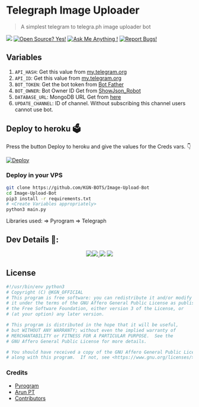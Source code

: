 # Telegraph Image Uploader

> A simplest telegram to telegra.ph image uploader bot

<a href="https://telegram.dog/KGN_TELEGRAPH_BOT"><img src="https://img.shields.io/badge/Telegram-Bot-blue.svg?logo=telegram"></a>
[![Open Source? Yes!](https://badgen.net/badge/Open%20Source%20%3F/Yes/yellow?icon=github)](https://github.com/KGN-BOTS/Image-Upload-Bot)
[![Ask Me Anything !](https://img.shields.io/badge/🤔%20Ask%20me-anything-1abc9c.svg)](https://telegram.dog/KGN_OWNER_BOT)
[![Report Bugs!](https://badgen.net/badge/🐞%20Report%20/Bugs/red)](https://t.me/KGN_BOTS_SUPPORT)

## Variables

1. `API_HASH`: Get this value from [my.telegram.org](https://my.telegram.org)
2. `API_ID`: Get this value from [my.telegram.org](https://my.telegram.org)
3. `BOT_TOKEN`: Get the bot token from [Bot Father](https://t.me/botfather)
4. `BOT_OWNER`: Bot Owner ID Get from [ShowJson_Robot](https://t.me/ShowJson_Robot)
5. `DATABASE_URL`: MongoDB URL Get from [here](https://www.mongodb.com/)
6. `UPDATE_CHANNEL`: ID of channel. Without subscribing this channel users cannot use bot.

## Deploy to heroku 🗳
Press the button Deploy to heroku and give the values for the Creds vars. 👇

[![Deploy](https://img.shields.io/badge/Deploy%20To%20Heroku-blueviolet?style=for-the-badge&logo=heroku)](https://heroku.com/deploy?template=https://github.com/KGN-BOTS/Image-Upload-Bot/tree/master)

### Deploy in your VPS
```sh
git clone https://github.com/KGN-BOTS/Image-Upload-Bot
cd Image-Upload-Bot
pip3 install -r requirements.txt
# <Create Variables appropriately>
python3 main.py
```

Libraries used: => Pyrogram => Telegraph

## Dev Details 👤:
<p align="middle">
<img src="https://telegra.ph/file/cd4d531f55ea2838b81ea.jpg"
<a href="https://telegram.dog/KGN_OFFICIAL"><img src="https://badgen.net/badge/Name/ZAHID/FF33FF?icon=awesome&labelColor=0080FF"></a><a href="https://telegram.dog/KGN_OFFICIAL">
<a href="https://telegram.dog/KGN_MOVIES"><img src="https://img.shields.io/badge/Telegram-Link-blue.svg?logo=telegram"></a>
<a href="https://github.com/KGN-BOTS"><img src="https://badgen.net/badge/Follow%20on%20/GitHub/80FF00?icon=github&labelColor=black"></a>
</p>


## License
```sh
#!/usr/bin/env python3
# Copyright (C) @KGN_OFFICIAL
# This program is free software: you can redistribute it and/or modify
# it under the terms of the GNU Affero General Public License as published by
# the Free Software Foundation, either version 3 of the License, or
# (at your option) any later version.

# This program is distributed in the hope that it will be useful,
# but WITHOUT ANY WARRANTY; without even the implied warranty of
# MERCHANTABILITY or FITNESS FOR A PARTICULAR PURPOSE.  See the
# GNU Affero General Public License for more details.

# You should have received a copy of the GNU Affero General Public License
# along with this program.  If not, see <https://www.gnu.org/licenses/>.
```
### Credits 

* [Pyrogram](https://github.com/pyrogram/pyrogram)
* [Arun PT](https://github.com/CW4RR10R)
* [Contributors](https://github.com/KGN-BOTS/Image-Upload-Bot/graphs/contributors)
